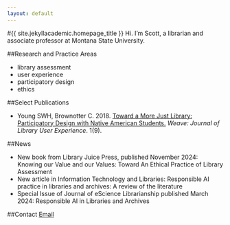 ```yaml
---
layout: default
---
```


#{{ site.jekyllacademic.homepage_title }} 
Hi. I’m Scott, a librarian and associate professor at Montana State University.

##Research and Practice Areas
- library assessment
- user experience
- participatory design
- ethics


##Select Publications
- Young SWH, Brownotter C. 2018. <a href="https://dx.doi.org/10.3998/weave.12535642.0001.901">Toward a More Just Library: Participatory Design with Native American Students.</a> <em>Weave: Journal of Library User Experience</em>. 1(9).

##News
- New book from Library Juice Press, published November 2024: Knowing our Value and our Values: Toward An Ethical Practice of Library Assessment
- New article in Information Technology and Libraries: Responsible AI practice in libraries and archives: A review of the literature
- Special Issue of Journal of eScience Librarianship published March 2024: Responsible AI in Libraries and Archives

##Contact
<a href="mailto:" target="scott.young6@montana.edu"><span class="bi bi-envelope-open-fill"></span>Email</a>
